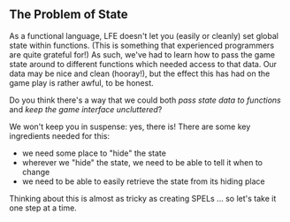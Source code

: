 ## The Problem of State

As a functional language, LFE doesn't let you (easily or cleanly) set global state within functions. (This is something that experienced programmers are quite grateful for!) As such, we've had to learn how to pass the game state around to different functions which needed access to that data. Our data may be nice and clean (hooray!), but the effect this has had on the game play is rather awful, to be honest.

Do you think there's a way that we could both *pass state data to functions* and *keep the game interface uncluttered*?

We won't keep you in suspense: yes, there is! There are some key ingredients needed for this:

* we need some place to "hide" the state
* wherever we "hide" the state, we need to be able to tell it when to change
* we need to be able to easily retrieve the state from its hiding place

Thinking about this is almost as tricky as creating SPELs ... so let's take it one step at a time.

